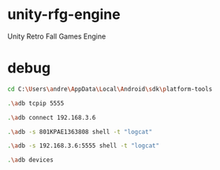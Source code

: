 # unity-rfg-engine

Unity Retro Fall Games Engine

# debug

```bash
cd C:\Users\andre\AppData\Local\Android\sdk\platform-tools

.\adb tcpip 5555

.\adb connect 192.168.3.6

.\adb -s 801KPAE1363808 shell -t "logcat"

.\adb -s 192.168.3.6:5555 shell -t "logcat"

.\adb devices

```
